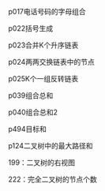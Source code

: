 
p017电话号码的字母组合

p022括号生成

p023合并K个升序链表

p024两两交换链表中的节点

p025K个一组反转链表

p039组合总和

p040组合总和2

p494目标和

p124二叉树中的最大路径和

199：二叉树的右视图

222：完全二叉树的节点个数

